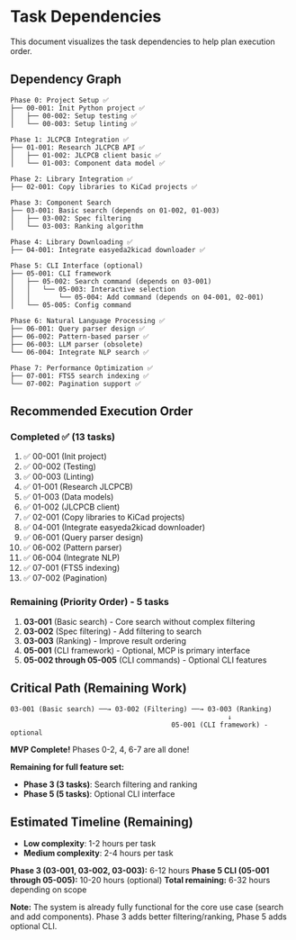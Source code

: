 # Task Dependencies

This document visualizes the task dependencies to help plan execution order.

## Dependency Graph

```
Phase 0: Project Setup ✅
├── 00-001: Init Python project ✅
│   ├── 00-002: Setup testing ✅
│   └── 00-003: Setup linting ✅

Phase 1: JLCPCB Integration ✅
├── 01-001: Research JLCPCB API ✅
│   ├── 01-002: JLCPCB client basic ✅
│   └── 01-003: Component data model ✅

Phase 2: Library Integration ✅
├── 02-001: Copy libraries to KiCad projects ✅

Phase 3: Component Search
├── 03-001: Basic search (depends on 01-002, 01-003)
│   ├── 03-002: Spec filtering
│   └── 03-003: Ranking algorithm

Phase 4: Library Downloading ✅
├── 04-001: Integrate easyeda2kicad downloader ✅

Phase 5: CLI Interface (optional)
├── 05-001: CLI framework
│   ├── 05-002: Search command (depends on 03-001)
│   │   └── 05-003: Interactive selection
│   │       └── 05-004: Add command (depends on 04-001, 02-001)
│   └── 05-005: Config command

Phase 6: Natural Language Processing ✅
├── 06-001: Query parser design ✅
├── 06-002: Pattern-based parser ✅
├── 06-003: LLM parser (obsolete)
└── 06-004: Integrate NLP search ✅

Phase 7: Performance Optimization ✅
├── 07-001: FTS5 search indexing ✅
└── 07-002: Pagination support ✅
```

## Recommended Execution Order

### Completed ✅ (13 tasks)
1. ✅ 00-001 (Init project)
2. ✅ 00-002 (Testing)
3. ✅ 00-003 (Linting)
4. ✅ 01-001 (Research JLCPCB)
5. ✅ 01-003 (Data models)
6. ✅ 01-002 (JLCPCB client)
7. ✅ 02-001 (Copy libraries to KiCad projects)
8. ✅ 04-001 (Integrate easyeda2kicad downloader)
9. ✅ 06-001 (Query parser design)
10. ✅ 06-002 (Pattern parser)
11. ✅ 06-004 (Integrate NLP)
12. ✅ 07-001 (FTS5 indexing)
13. ✅ 07-002 (Pagination)

### Remaining (Priority Order) - 5 tasks
1. **03-001** (Basic search) - Core search without complex filtering
2. **03-002** (Spec filtering) - Add filtering to search
3. **03-003** (Ranking) - Improve result ordering
4. **05-001** (CLI framework) - Optional, MCP is primary interface
5. **05-002 through 05-005** (CLI commands) - Optional CLI features

## Critical Path (Remaining Work)

```
03-001 (Basic search) ──→ 03-002 (Filtering) ──→ 03-003 (Ranking)
                                                      ↓
                                        05-001 (CLI framework) - optional
```

**MVP Complete!** Phases 0-2, 4, 6-7 are all done!

**Remaining for full feature set:**
- **Phase 3 (3 tasks)**: Search filtering and ranking
- **Phase 5 (5 tasks)**: Optional CLI interface

## Estimated Timeline (Remaining)

- **Low complexity**: 1-2 hours per task
- **Medium complexity**: 2-4 hours per task

**Phase 3 (03-001, 03-002, 03-003):** 6-12 hours
**Phase 5 CLI (05-001 through 05-005):** 10-20 hours (optional)
**Total remaining:** 6-32 hours depending on scope

**Note:** The system is already fully functional for the core use case (search and add components). Phase 3 adds better filtering/ranking, Phase 5 adds optional CLI.
